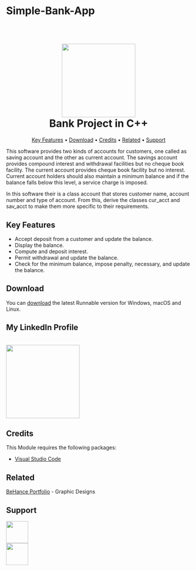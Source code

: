 # Simple-Bank-App

<h1 align="center">
  <br>
  <a href="https://github.com/R42OR/Simple-Bank-App"><img src="https://sepa-cyber.com/wp-content/uploads/2021/01/Group-6083.png" width="200"></a>
  <br>
  Bank Project in C++
  <br>
</h1>

<p align="center">
  <a href="#key-features">Key Features</a> •
  <a href="#download">Download</a> •
  <a href="#credits">Credits</a> •
  <a href="#related">Related</a> •
  <a href="#support">Support</a>
</p>

This software provides two kinds of accounts for customers, one called as saving account
and the other as current account. The savings account provides compound interest and withdrawal
facilities but no cheque book facility. The current account provides cheque book facility but
no interest. Current account holders should also maintain a minimum balance and if the balance
falls below this level, a service charge is imposed.

In this software their is a class account that stores customer name, account number and type of account.
From this, derive the classes cur_acct and sav_acct to make them more specific to their
requirements. 

## Key Features

<ul>
<li> Accept deposit from a customer and update the balance.</li>
<li> Display the balance.</li>
<li> Compute and deposit interest.</li>
<li> Permit withdrawal and update the balance.</li>
<li> Check for the minimum balance, impose penalty, necessary, and update the balance.</li>
</ul>



## Download

You can [download](https://github.com/R42OR/Simple-Bank-App) the latest Runnable version for Windows, macOS and Linux.

## My LinkedIn Profile

<br>
  <a href="https://www.linkedin.com/in/rajat-sinha-522936140/"><img src="https://cdn1.iconfinder.com/data/icons/logotypes/32/circle-linkedin-512.png" width="200"></a>
  <br>

## Credits

This Module requires the following packages:


- [Visual Studio Code](https://code.visualstudio.com/)

## Related

[BeHance Portfolio](https://www.behance.net/rajat_sinha) - Graphic Designs

## Support
<p>
  <a href="https://www.linkedin.com/in/rajat-sinha-522936140/"><img src="https://cdn1.iconfinder.com/data/icons/logotypes/32/circle-linkedin-512.png" width="60"></a>

<br>
<a href="https://mail.google.com/mail/u/0/#inbox?compose=GTvVlcSMTRpGSjGqcJMbNMsdDlHdslDHcFCvPTqFrDxVpwmxwSGdhFpFRshWBTkdTNJXBjqfJxLkB">
	<img src="https://upload.wikimedia.org/wikipedia/commons/thumb/7/7e/Gmail_icon_%282020%29.svg/2560px-Gmail_icon_%282020%29.svg.png" width="60">
</a>
</p>

